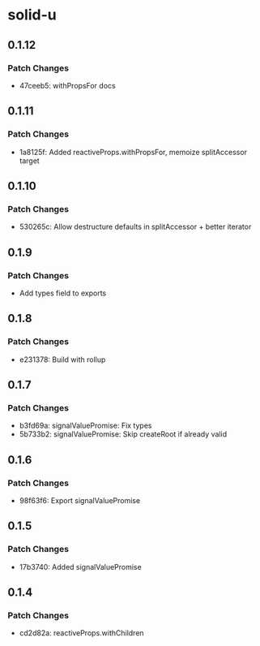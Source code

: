 # solid-u

## 0.1.12

### Patch Changes

- 47ceeb5: withPropsFor docs

## 0.1.11

### Patch Changes

- 1a8125f: Added reactiveProps.withPropsFor, memoize splitAccessor target

## 0.1.10

### Patch Changes

- 530265c: Allow destructure defaults in splitAccessor + better iterator

## 0.1.9

### Patch Changes

- Add types field to exports

## 0.1.8

### Patch Changes

- e231378: Build with rollup

## 0.1.7

### Patch Changes

- b3fd69a: signalValuePromise: Fix types
- 5b733b2: signalValuePromise: Skip createRoot if already valid

## 0.1.6

### Patch Changes

- 98f63f6: Export signalValuePromise

## 0.1.5

### Patch Changes

- 17b3740: Added signalValuePromise

## 0.1.4

### Patch Changes

- cd2d82a: reactiveProps.withChildren
